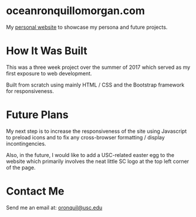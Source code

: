 # oceanronquillomorgan.com
My <a href="http://oceanronquillomorgan.github.io" target="_blank">personal website</a> to showcase my persona and future projects.

# How It Was Built
This was a three week project over the summer of 2017 which served as my first exposure to web development.

Built from scratch using mainly HTML / CSS  and the Bootstrap framework for responsiveness.

# Future Plans

My next step is to increase the responsiveness of the site using Javascript to preload icons and to fix any cross-browser formatting / display incontingencies.

Also, in the future, I would like to add a USC-related easter egg to the website which primarily involves the neat little SC logo at the top left corner of the page.

# Contact Me
Send me an email at: <a href="mailto:oronquil@usc.edu">oronquil@usc.edu</a>
